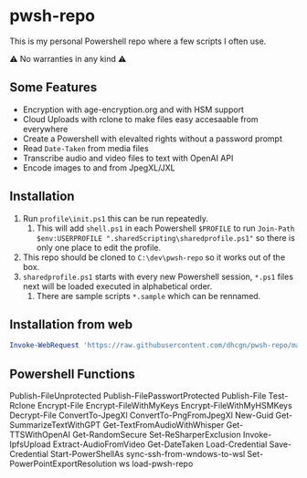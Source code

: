# pwsh-repo

This is my personal Powershell repo where a few scripts I often use.

:warning: No warranties in any kind :warning:

## Some Features

- Encryption with age-encryption.org and with HSM support
- Cloud Uploads with rclone to make files easy accesaable from everywhere
- Create a Powershell with elevalted rights without a password prompt
- Read `Date-Taken` from media files
- Transcribe audio and video files to text with OpenAI API
- Encode images to and from JpegXL/JXL

## Installation

1. Run `profile\init.ps1` this can be run repeatedly.
   1. This will add `shell.ps1` in each Powershell `$PROFILE` to run `Join-Path $env:USERPROFILE ".sharedScripting\sharedprofile.ps1"` so there is only one place to edit the profile.
2. This repo should be cloned to `C:\dev\pwsh-repo` so it works out of the box.
3. `sharedprofile.ps1` starts with every new Powershell session, `*.ps1` files next will be loaded executed in alphabetical order.
   1. There are sample scripts `*.sample` which can be rennamed.

## Installation from web

```powershell
Invoke-WebRequest 'https://raw.githubusercontent.com/dhcgn/pwsh-repo/main/profile/init.ps1' | Invoke-Expression
```

## Powershell Functions

Publish-FileUnprotected
Publish-FilePasswortProtected
Publish-File
Test-Rclone
Encrypt-File
Encrypt-FileWithMyKeys
Encrypt-FileWithMyHSMKeys
Decrypt-File
ConvertTo-JpegXl
ConvertTo-PngFromJpegXl
New-Guid
Get-SummarizeTextWithGPT
Get-TextFromAudioWithWhisper
Get-TTSWithOpenAI
Get-RandomSecure
Set-ReSharperExclusion
Invoke-IpfsUpload
Extract-AudioFromVideo
Get-DateTaken
Load-Credential
Save-Credential
Start-PowerShellAs
sync-ssh-from-wndows-to-wsl
Set-PowerPointExportResolution
ws
load-pwsh-repo